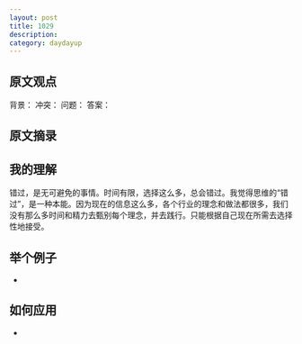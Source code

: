 ```yaml
---
layout: post
title: 1029 
description: 
category: daydayup
---
```


## 原文观点
背景：
冲突：
问题：
答案：

## 原文摘录


## 我的理解
错过，是无可避免的事情。时间有限，选择这么多，总会错过。我觉得思维的“错过”，是一种本能。因为现在的信息这么多，各个行业的理念和做法都很多，我们没有那么多时间和精力去甄别每个理念，并去践行。只能根据自己现在所需去选择性地接受。

## 举个例子
- 

## 如何应用
- 
